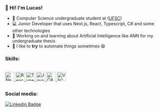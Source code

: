 ### 👋 Hi! I'm Lucas!

- 📖 Computer Science undergraduate student at ([UFSC](cco.ufsc.br))
- 💻 Junior Developer that uses Next.js, React, Typescript, C# and some other technologies
- 📝 Working on and learning about Artificial Inteliigence like ANN for my undergraduate thesis
- 🤖 I like to **try** to automate things sometimes 😄

### Skills:
  
<div style="display: inline_block"><br>
    <a href="https://nextjs.org/">
         <img style="align: center" title="Next.js Icon" width="30" src="https://cdn.jsdelivr.net/gh/devicons/devicon/icons/nextjs/nextjs-original.svg" />
    </a>
    <a href="https://reactjs.org/">
        <img style="align: center" title="React.js Icon" width="30"
            src="https://cdn.jsdelivr.net/gh/devicons/devicon/icons/react/react-original-wordmark.svg" />
    </a>
    <a href="https://www.typescriptlang.org/">
        <img style="align: center" title="Typescript Icon" width="30"
            src="https://cdn.jsdelivr.net/gh/devicons/devicon/icons/typescript/typescript-original.svg" />
    </a>
    <a href="https://www.javascript.com/">
        <img style="align: center" title="Javascript Icon" width="30"
            src="https://cdn.jsdelivr.net/gh/devicons/devicon/icons/javascript/javascript-original.svg" />
    </a>
    <a href="https://dotnet.microsoft.com/languages/csharp">
        <img style="align: center" title="C# Icon" width="30"
            src="https://cdn.jsdelivr.net/gh/devicons/devicon/icons/csharp/csharp-original.svg" />
    </a>
    <a href="https://code.visualstudio.com/">
        <img style="align: center" title="VSCode Icon" width="30"
            src="https://cdn.jsdelivr.net/gh/devicons/devicon/icons/vscode/vscode-original.svg" />
    </a>
</div>
  
##

### Social media:

[![Linkedin Badge](https://img.shields.io/badge/-LinkedIn-0e76a8?style=flat-square&logo=Linkedin&logoColor=white)](https://www.linkedin.com/in/lucas-verdade-godoy)

<!--
**LucasVerdade/LucasVerdade** is a ✨ _special_ ✨ repository because its `README.md` (this file) appears on your GitHub profile.

Here are some ideas to get you started:

- 🔭 I’m currently working on ...
- 🌱 I’m currently learning ...
- 👯 I’m looking to collaborate on ...
- 🤔 I’m looking for help with ...
- 💬 Ask me about ...
- 📫 How to reach me: ...
- 😄 Pronouns: ...
- ⚡ Fun fact: ...
-->

